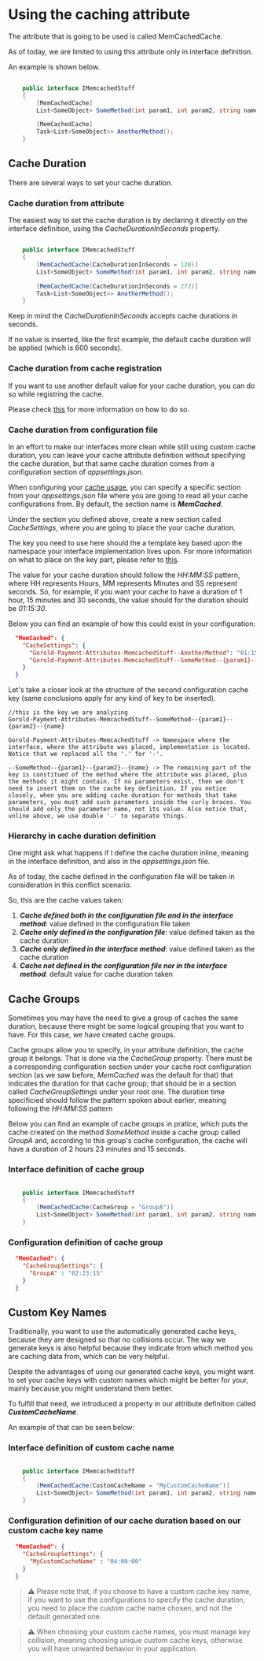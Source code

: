 # Using the caching attribute

The attribute that is going to be used is called MemCachedCache.

As of today, we are limited to using this attribute only in interface definition.

An example is shown below.

```csharp

    public interface IMemcachedStuff
    {
        [MemCachedCache]
        List<SomeObject> SomeMethod(int param1, int param2, string name);

        [MemCachedCache]
        Task<List<SomeObject>> AnotherMethod();
    }

```

## Cache Duration

There are several ways to set your cache duration.

### Cache duration from attribute

The easiest way to set the cache duration is by declaring it directly on the interface definition, using the _CacheDurationInSeconds_ property.

```csharp

    public interface IMemcachedStuff
    {
        [MemCachedCache(CacheDurationInSeconds = 120)]
        List<SomeObject> SomeMethod(int param1, int param2, string name);

        [MemCachedCache(CacheDurationInSeconds = 272)]
        Task<List<SomeObject>> AnotherMethod();
    }

```

Keep in mind the _CacheDurationInSeconds_ accepts cache durations in seconds.

If no value is inserted, like the first example, the default cache duration will be applied (which is 600 seconds).

### Cache duration from cache registration

If you want to use another default value for your cache duration, you can do so while registring the cache.

Please check [this](../CacheRegistration/CacheRegistration.md) for more information on how to do so.

### Cache duration from configuration file

In an effort to make our interfaces more clean while still using custom cache duration, you can leave your cache attribute definition without specifying the cache duration, but that same cache duration comes from a configuration section of _appsettings.json_.

When configuring your [cache usage](../CacheRegistration/CacheRegistration.md), you can specify a specific section from your _appsettings.json_ file where you are going to read all your cache configurations from. By default, the section name is **_MemCached_**.

Under the section you defined above, create a new section called _CacheSettings_, where you are going to place the your cache duration.

The key you need to use here should the a template key based upon the namespace your interface implementation lives upon. For more information on what to place on the key part, please refer to [this](../CacheKeyGeneration/CacheKeyGeneration.md).

The value for your cache duration should follow the _HH:MM:SS_ pattern, where HH represents Hours, MM represents Minutes and SS represent seconds. So, for example, if you want your cache to have a duration of 1 hour, 15 minutes and 30 seconds, the value should for the duration should be _01:15:30_.

Below you can find an example of how this could exist in your configuration:

```json
  "MemCached": {
    "CacheSettings": {
      "Gorold-Payment-Attributes-MemcachedStuff--AnotherMethod": "01:15:30",
      "Gorold-Payment-Attributes-MemcachedStuff--SomeMethod--{param1}--{param2}--{name}": "00:20:00"
    }
  }
```

Let's take a closer look at the structure of the second configuration cache key (same conclusions apply for any kind of key to be inserted).

```
//this is the key we are analyzing
Gorold-Payment-Attributes-MemcachedStuff--SomeMethod--{param1}--{param2}--{name}

Gorold-Payment-Attributes-MemcachedStuff -> Namespace where the interface, where the attribute was placed, implementation is located. Notice that we replaced all the '.' for '-'.

--SomeMethod--{param1}--{param2}--{name} -> The remaining part of the key is constitued of the method where the attribute was placed, plus the methods it might contain. If no parameters exist, then we don't need to insert them on the cache key definition. If you notice closely, when you are adding cache duration for methods that take parameters, you must add such parameters inside the curly braces. You should add only the parameter name, not its value. Also notice that, unline above, we use double '-' to separate things.
```

### Hierarchy in cache duration definition

One might ask what happens if I define the cache duration inline, meaning in the interface definition, and also in the _appsettings.json_ file.

As of today, the cache defined in the configuration file will be taken in consideration in this conflict scenario.

So, this are the cache values taken:

1. **_Cache defined both in the configuration file and in the interface method_**: value defined in the configuration file taken
2. **_Cache only defined in the configuration file_**: value defined taken as the cache duration
3. **_Cache only defined in the interface method_**: value defined taken as the cache duration
4. **_Cache not defined in the configuration file nor in the interface method_**: default value for cache duration taken

## Cache Groups

Sometimes you may have the need to give a group of caches the same duration, because there might be some logical grouping that you want to have. For this case, we have created cache groups.

Cache groups allow you to specify, in your attribute definition, the cache group it belongs. That is done via the _CacheGroup_ property. There must be a corresponding configuration section under your cache root configuration section (as we saw before, _MemCached_ was the default for that) that indicates the duration for that cache group; that should be in a section called _CacheGroupSettings_ under your root one. The duration time specificied should follow the pattern spoken about earlier, meaning following the _HH:MM:SS_ pattern

Below you can find an example of cache groups in pratice, which puts the cache created on the method _SomeMethod_ inside a cache group called _GroupA_ and, according to this group's cache configuration, the cache will have a duration of 2 hours 23 minutes and 15 seconds.

### Interface definition of cache group

```csharp

    public interface IMemcachedStuff
    {
        [MemCachedCache(CacheGroup = "GroupA")]
        List<SomeObject> SomeMethod(int param1, int param2, string name);
    }

```

### Configuration definition of cache group

```json
  "MemCached": {
    "CacheGroupSettings": {
      "GroupA" : "02:23:15"
    }
  }
```

## Custom Key Names

Traditionally, you want to use the automatically generated cache keys, because they are designed so that no collisions occur. The way we generate keys is also helpful because they indicate from which method you are caching data from, which can be very helpful.

Despite the advantages of using our generated cache keys, you might want to set your cache keys with custom names which might be better for your, mainly because you might understand them better.

To fulfill that need, we introduced a property in our attribute definition called _**CustomCacheName**_.

An example of that can be seen below:

### Interface definition of custom cache name

```csharp

    public interface IMemcachedStuff
    {
        [MemCachedCache(CustomCacheName = "MyCustomCacheName")]
        List<SomeObject> SomeMethod(int param1, int param2, string name);
    }

```

### Configuration definition of our cache duration based on our custom cache key name

```json
  "MemCached": {
    "CacheGroupSettings": {
      "MyCustomCacheName" : "04:00:00"
    }
  }
```

> :warning: Please note that, if you choose to have a custom cache key name, if you want to use the configurations to specify the cache duration, you need to place the custom cache name chosen, and not the default generated one.

> :warning: When choosing your custom cache names, you must manage key collision, meaning choosing unique custom cache keys, otherwise you will have unwanted behavior in your application.
